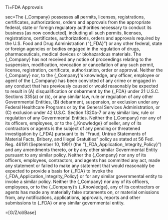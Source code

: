 Ti=FDA Approvals

sec=The {_Company} possesses all permits, licenses, registrations, certificates, authorizations, orders and approvals from the appropriate federal, state or foreign regulatory authorities necessary to conduct its business [as now conducted], including all such permits, licenses, registrations, certificates, authorizations, orders and approvals required by the U.S. Food and Drug Administration (“{_FDA}”) or any other federal, state or foreign agencies or bodies engaged in the regulation of drugs, pharmaceuticals, medical devices or biohazardous materials. The {_Company} has not received any notice of proceedings relating to the suspension, modification, revocation or cancellation of any such permit, license, registration, certificate, authorization, order or approval. Neither the {_Company} nor, to the {_Company}'s knowledge, any officer, employee or agent of the {_Company} has been convicted of any crime or engaged in any conduct that has previously caused or would reasonably be expected to result in (A) disqualification or debarment by the {_FDA} under 21 U.S.C. Sections 335(a) or (b), or any similar law, rule or regulation of any other Governmental Entities, (B) debarment, suspension, or exclusion under any Federal Healthcare Programs or by the General Services Administration, or (C) exclusion under 42 U.S.C. Section 1320a-7 or any similar law, rule or regulation of any Governmental Entities.  Neither the {_Company} nor any of its officers, employees, or to the {_Knowledge} of seller, any of its contractors or agents is the subject of any pending or threatened investigation by {_FDA} pursuant to its “Fraud, Untrue Statements of Material Facts, Bribery, and Illegal Gratuities” policy as stated at 56 Fed. Reg. 46191 (September 10, 1991) (the “{_FDA_Application_Integrity_Policy}”) and any amendments thereto, or by any other similar Governmental Entity pursuant to any similar policy.  Neither the {_Company} nor any of its officers, employees, contractors, and agents has committed any act, made any statement or failed to make any statement that would reasonably be expected to provide a basis for {_FDA} to invoke the {_FDA_Application_Integrity_Policy} or for any similar governmental entity to invoke a similar policy.  Neither the {_Company} nor any of its officers, employees, or to the {_Company}’s {_Knowledge}, any of its contractors or agents has made any materially false statements on, or material omissions from, any notifications, applications, approvals, reports and other submissions to {_FDA} or any similar governmental entity.

=[G/Z/ol/Base]
